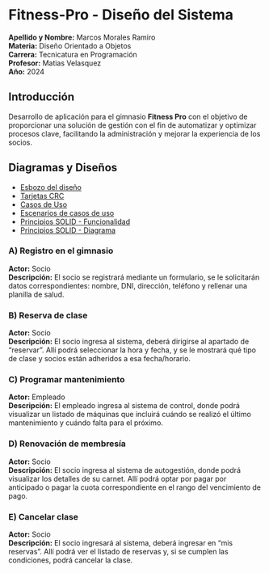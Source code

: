 # Fitness-Pro - Diseño del Sistema
**Apellido y Nombre:** Marcos Morales Ramiro <br />
**Materia:** Diseño Orientado a Objetos <br />
**Carrera:** Tecnicatura en Programación <br />
**Profesor:** Matias Velasquez <br />
**Año:** 2024 <br />

## Introducción

Desarrollo de aplicación para el gimnasio **Fitness Pro** con el objetivo de proporcionar una solución de gestión con el fin de automatizar y optimizar procesos clave, facilitando la administración y mejorar la experiencia de los socios.


## Diagramas y Diseños
- [Esbozo del diseño](https://ucesvirtual-my.sharepoint.com/:w:/g/personal/ramiro_marcos_morales_comunidad_uces_edu_ar/EfXCM9YA-yZAraj0vLvRQGsBUQrFdBAL-h8mxdoP-qwICg?e=IBDu6w)
- [Tarjetas CRC](https://ucesvirtual-my.sharepoint.com/:x:/g/personal/ramiro_marcos_morales_comunidad_uces_edu_ar/EWT9MzTm7CFAlax1E374Od8BLX114N8w785Cty0uWkFdHw?e=41inPQ)
- [Casos de Uso](https://drive.google.com/file/d/1K1Udk-slMIBMKl3wbf9R11YL1O4HnpAX/view?usp=sharing)
- [Escenarios de casos de uso](https://ucesvirtual-my.sharepoint.com/:x:/g/personal/ramiro_marcos_morales_comunidad_uces_edu_ar/EU5gRCJWW2RGisABno5Vv54BGfhSdNwqXZZkNOYSInjkHQ?e=DKoSf7)
- [Principios SOLID - Funcionalidad](https://ucesvirtual-my.sharepoint.com/:w:/g/personal/ramiro_marcos_morales_comunidad_uces_edu_ar/EX5-RySvknlIjdGf_w3XZoABK1O4wBZsUGEuv2P9gPwctg?e=j1RbHD)
- [Principios SOLID - Diagrama](https://drive.google.com/file/d/1tabuMEf4mvKGbzlBg0MplYCxpR5suzGK/view?usp=sharing)
### A) Registro en el gimnasio
**Actor:** Socio  
**Descripción:** El socio se registrará mediante un formulario, se le solicitarán datos correspondientes: nombre, DNI, dirección, teléfono y rellenar una planilla de salud.

### B) Reserva de clase
**Actor:** Socio  
**Descripción:** El socio ingresa al sistema, deberá dirigirse al apartado de “reservar”. Allí podrá seleccionar la hora y fecha, y se le mostrará qué tipo de clase y socios están adheridos a esa fecha/horario.

### C) Programar mantenimiento
**Actor:** Empleado  
**Descripción:** El empleado ingresa al sistema de control, donde podrá visualizar un listado de máquinas que incluirá cuándo se realizó el último mantenimiento y cuándo falta para el próximo.

### D) Renovación de membresía
**Actor:** Socio  
**Descripción:** El socio ingresa al sistema de autogestión, donde podrá visualizar los detalles de su carnet. Allí podrá optar por pagar por anticipado o pagar la cuota correspondiente en el rango del vencimiento de pago.

### E) Cancelar clase
**Actor:** Socio  
**Descripción:** El socio ingresará al sistema, deberá ingresar en “mis reservas”. Allí podrá ver el listado de reservas y, si se cumplen las condiciones, podrá cancelar la clase.
